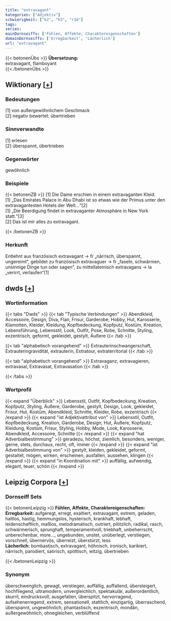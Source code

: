```yaml
---
title: "extravagant"
kategorien: ["Adjektiv"]
schwierigkeit: ["k2", "h3", "r16"]
tags:
series:
mainDornseiffs: ['Fühlen, Affekte, Charaktereigenschaften']
domainDornseiffs: ['Erregbarkeit', 'Lächerlich']
url: "extravagant"
---
```


{{< betonenÜbs >}}
**Übersetzung:**  
extravagant, flamboyant  
{{< /betonenÜbs >}}

## Wiktionary [[+](https://de.wiktionary.org/wiki/extravagant)]

### Bedeutungen
[1] von außergewöhnlichem Geschmack  
[2] negativ bewertet: übertrieben  

### Sinnverwandte
[1] erlesen  
[2] überspannt, übertrieben  

### Gegenwörter
gewöhnlich  

### Beispiele
{{< betonenZB >}}
[1] Die Dame erschien in einem extravaganten Kleid.  
[1] „Das Emirates Palace in Abu Dhabi ist so etwas wie der Primus unter den extravagantesten Hotels der Welt…“[2]  
[1] „Die Beerdigung findet in extravaganter Atmosphäre in New York statt.“[3]  
[2] Das ist mir alles zu extravagant.  

{{< /betonenZB >}}
### Herkunft
Entlehnt aus französisch extravagant → fr „närrisch, überspannt, ungereimt“, gebildet zu französisch extravaguer → fr „faseln, schwärmen, unsinnige Dinge tun oder sagen“, zu mittellateinisch extravagans → la „verirrt, verlaufen“[1]  



## dwds [[+](https://www.dwds.de/wb/extravagant)]

### Wortinformation
{{< tabs "Dwds" >}}
{{< tab "Typische Verbindungen" >}}
Abendkleid, Accessoire, Design, Diva, Flair, Frisur, Garderobe, Hobby, Hut, Karosserie, Klamotten, Kleider, Kleidung, Kopfbedeckung, Kopfputz, Kostüm, Kreation, Lebensführung, Lebensstil, Look, Outfit, Pose, Robe, Schnitte, Styling, exzentrisch, geformt, gekleidet, gestylt, Äußere
{{< /tab >}}

{{< tab "alphabetisch vorangehend" >}}
Extrauterinschwangerschaft, Extrauteringravidität, extrauterin, Extratour, extraterritorial
{{< /tab >}}

{{< tab "alphabetisch vorangehend" >}}
Extravaganz, extravagieren, extravasal, Extravasat, Extravasation
{{< /tab >}}

{{< /tabs >}}

### Wortprofil
{{< expand "Überblick" >}} Lebensstil, Outfit, Kopfbedeckung, Kreation, Kopfputz, Styling, Äußere, Garderobe, gestylt, Design, Look, gekleidet, Frisur, Hut, Kostüm, Abendkleid, Schnitte, Kleider, Robe, exzentrisch {{< /expand >}}
{{< expand "ist Adjektivattribut von" >}} Lebensstil, Outfit, Kopfbedeckung, Kreation, Garderobe, Design, Hut, Äußere, Kopfputz, Kleidung, Kostüm, Frisur, Styling, Hobby, Mode, Look, Karosserie, Abendkleid, Accessoire, Schnitte {{< /expand >}}
{{< expand "hat Adverbialbestimmung" >}} geradezu, höchst, ziemlich, besonders, weniger, gerne, stets, durchaus, recht, oft, immer {{< /expand >}}
{{< expand "ist Adverbialbestimmung von" >}} gestylt, kleiden, gekleidet, geformt, gestaltet, mögen, wirken, erscheinen, ausfallen, aussehen, klingen {{< /expand >}}
{{< expand "in Koordination mit" >}} auffällig, aufwendig, elegant, teuer, schön {{< /expand >}}

## Leipzig Corpora [[+](https://corpora.uni-leipzig.de/en/res?word=extravagant&corpusId=deu_newscrawl-public_2018)]

### Dornseiff Sets
{{< betonenLeipzig >}}
**Fühlen, Affekte, Charaktereigenschaften:**  
**Erregbarkeit:** aufgeregt, erregt, exaltiert, extravagant, extrem, geladen, haltlos, hastig, hemmungslos, hysterisch, krankhaft, lebhaft, leidenschaftlich, maßlos, melodramatisch, outriert, plötzlich, radikal, rasch, schwärmerisch, sprunghaft, temperamentvoll, triebhaft, unbeherrscht, unberechenbar, more..., ungebunden, unstet, unüberlegt, verstiegen, vorschnell, übernervös, überreizt, überstürzt, less  
**Lächerlich:** bombastisch, extravagant, höhnisch, ironisch, karikiert, närrisch, parodiert, satirisch, spöttisch, witzig, übertrieben  

{{< /betonenLeipzig >}}

### Synonym
überschwenglich, gewagt, verstiegen, auffällig, auffallend, übersteigert, hochfliegend, ultramodern, unvergleichlich, spektakulär, außerordentlich, skurril, eindrucksvoll, ausgefallen, überspitzt, hervorragend, aufsehenerregend, extrem, sensationell, stattlich, einzigartig, überraschend, überspannt, ungewöhnlich, phantastisch, exzentrisch, mondän, außergewöhnlich, ohnegleichen, verblüffend


